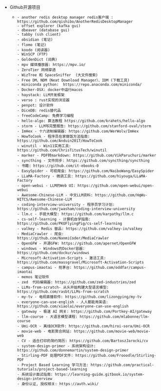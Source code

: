 - Github开源项目
	- ```
	  - another redis desktop manager redis客户端 : https://github.com/qishibo/AnotherRedisDesktopManager
	  - offset explorer (kafka gui)
	  - dbeaver (database gui)
	  - tabby (ssh client)
	  - obsidian (笔记)
	  - flomo (笔记)
	  - koodo (阅读器)
	  - WinSCP (FTP)
	  - GoldenDict (词典)
	  - mpv 媒体播放器: https://mpv.io/ 
	  - ZeroTier 网络穿透
	  - WizTree 和 SpaceSniffer  (大文件搜索)
	  - Free DM、NDM（Neat Download Manager）、IDM (下载工具)
	  - miniconda python:  https://repo.anaconda.com/miniconda/ 
	  - Docker-OSX: docker中运行macos
	  - haystack: LLM开发框架
	  - verso : rust实现的浏览器
	  - penpot: 设计软件
	  - DiceDB: redis替代品
	  - freeCodeCamp: 免费学习编程
	  - hello-algo: 算法教程 https://github.com/krahets/hello-algo 
	  - storm - LLM写完整报告: https://github.com/stanford-oval/storm 
	  - ImHex - 十六进制编辑器: https://github.com/WerWolv/ImHex 
	  - HowToCook - 程序员在家做饭方法指南: https://github.com/Anduin2017/HowToCook 
	  - winutil - Win11实用工具: https://github.com/ChrisTitusTech/winutil 
	  - marker - PDF转markdown: https://github.com/VikParuchuri/marker 
	  - syncthing - 文件同步: https://github.com/syncthing/syncthing 
	  - 书籍: https://github.com/it-ebooks-0 
	  - EasySpider - 可视爬虫: https://github.com/NaiboWang/EasySpider 
	  - LLaMA-Factory - 微调工具: https://github.com/hiyouga/LLaMA-Factory 
	  - open-webui - LLM的Web UI: https://github.com/open-webui/open-webui 
	  - Awesome-Chinese-LLM - 中文LLM资料: https://github.com/HqWu-HITCS/Awesome-Chinese-LLM 
	  - coding-interview-university - 程序员学习计划: https://github.com/jwasham/coding-interview-university 
	  - llm.c - 手搓大模型: https://github.com/karpathy/llm.c 
	  - cs-self-learning - 计算机自学指南: https://github.com/PKUFlyingPig/cs-self-learning 
	  - valkey - Redis 替品: https://github.com/valkey-io/valkey 
	  - MediaCrawler - 爬虫: https://github.com/NanmiCoder/MediaCrawler 
	  - OpenGFW - 开源GFW: https://github.com/apernet/OpenGFW 
	  - windows - Windows的Docker容器: https://github.com/dockur/windows 
	  - Microsoft-Activation-Scripts - 激活工具: https://github.com/massgravel/Microsoft-Activation-Scripts 
	  - campus-imaotai - 抢茅台: https://github.com/oddfar/campus-imaotai 
	  - memos 笔记软件
	  - zed  代码编辑器: https://github.com/zed-industries/zed 
	  - LLMs-from-scratch- 从头开始构建大型语言模型: https://github.com/rasbt/LLMs-from-scratch 
	  - my-tv - 电视直播软件: https://github.com/lizongying/my-tv 
	  - everyone-can-use-english - 人人都能用英语: https://github.com/xiaolai/everyone-can-use-english 
	  - gateway - 极速 AI 网关: https://github.com/Portkey-AI/gateway 
	  - llm-course - 大语言模型课程: https://github.com/mlabonne/llm-course 
	  - Umi-OCR - 离线OCR软件: https://github.com/hiroi-sora/Umi-OCR 
	  - movie-web - 电影聚合网站: https://github.com/movie-web/movie-web 
	  - CV - 适合打印的简约简历: https://github.com/BartoszJarocki/cv 
	  - system-design-primer - 系统架构设计: https://github.com/donnemartin/system-design-primer 
	  - Stirling-PDF 处理PDF文件: https://github.com/Frooodle/Stirling-PDF 
	  - Project Based Learning 学习方法: https://github.com/practical-tutorials/project-based-learning
	  - 系统设计面试指南: https://learning-guide.gitbook.io/system-design-interview
	  - 身份认证, 授权相关: https://auth.wiki/
	  ```